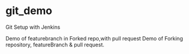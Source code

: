 # git_demo
Git Setup with Jenkins


Demo of featurebranch in Forked repo,with pull request
Demo of Forking repository, featureBranch & pull request. 


